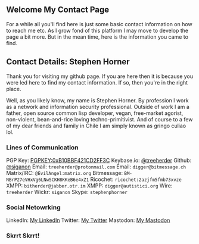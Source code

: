 ## Welcome My Contact Page

For a while all you'll find here is just some basic contact information on how to reach me etc. As I grow fond of this platform I may move to develop the page a bit more. But in the mean time, here is the information you came to find.

## Contact Details: Stephen Horner

Thank you for visiting my github page. If you are here then it is because you were
led here to find my contact information. If so, then you're in the right place.

Well, as you likely know, my name is Stephen Horner. By profession I work as a 
network and information security professional. Outside of work I am a father, 
open source common lisp developer, vegan, free-market agorist, non-violent, 
bean-and-rice loving techno-primitivist. And of course to a few of my dear 
friends and family in Chile I am simply known as gringo culiao lol.

### Lines of Communication 

PGP Key:      [PGPKEY:0xB10BBF421CD2FF3C](https://pgp.mit.edu/pks/lookup?op=vindex&search=0xB10BBF421CD2FF3C)
Keybase.io:   [@treeherder](https://keybase.io/treeherder)
Github:       [@siganon](https://siganon.github.io/contact)
Email:        `treeherder@protonmail.com`
Email:        `digger@bitmessage.ch`
Matrix/IRC:   `@EvilAngel:matrix.org`
Bitmessage:   `BM-NBrP27eVHxVg6LNwSCKH8KKeB6e4xZ1`
Ricochet:     `ricochet:2azjfm5fmb73xvze`
XMPP:         `bitherder@jabber.otr.im`
XMPP:         `digger@autistici.org`
Wire:         `treeherder`
Wickr:        `siganon` 
Skype:        `stephenphorner`

### Social Netowrking

LinkedIn:     [My LinkedIn](https://www.linkedin.com/in/treeherder/)
Twitter:      [My Twitter](https://twitter.com/bitmarauder)
Mastodon:     [My Mastodon](https://mstdn.io/@treeherder)

### Skrrt Skrrt!

